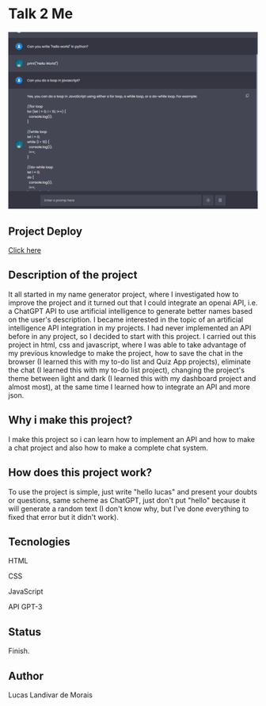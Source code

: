 <h1>Talk 2 Me</h1>
  <img src="img/Captura de Tela (18).png">

<h2>Project Deploy</h2>
 <a href="https://lnkd.in/drs4eYi2" target="_blank">Click here</a>
  
<h2>Description of the project</h2>
<p>It all started in my name generator project, where I investigated how to improve the project and it turned out that I could integrate an openai API, i.e. a ChatGPT API to use artificial intelligence to generate better names based on the user's description.
I became interested in the topic of an artificial intelligence API integration in my projects. I had never implemented an API before in any project, so I decided to start with this project. I carried out this project in html, css and javascript, where I was able to take advantage of my previous knowledge to make the project, how to save the chat in the browser (I learned this with my to-do list and Quiz App projects), eliminate the chat (I learned this with my to-do list project), changing the project's theme between light and dark (I learned this with my dashboard project and almost most), at the same time I learned how to integrate an API and more json.</p> 

<h2>Why i make this project?</h2>
<p>I make this project so i can learn how to implement an API and how to make a chat project and also how to make a complete chat system.</p>

<h2>How does this project work?</h2>
<P>To use the project is simple, just write "hello lucas" and present your doubts or questions, same scheme as ChatGPT, just don't put "hello" because it will generate a random text (I don't know why, but I've done everything to fixed that error but it didn't work).</p>

<h2>Tecnologies</h2>
<p>HTML</p>
<p>CSS</p>
<p>JavaScript</p>
<p>API GPT-3</p>

<h2>Status</h2>
<p>Finish.</p>

<h2>Author</h2>
<p>Lucas Landivar de Morais</p>
